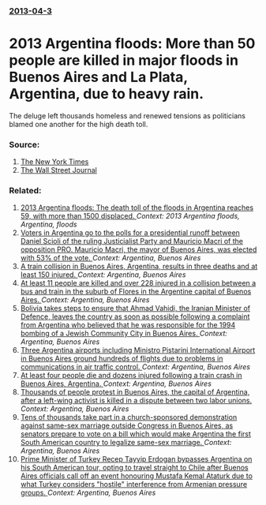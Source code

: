 ### [2013-04-3](/news/2013/04/3/index.md)

# 2013 Argentina floods: More than 50 people are killed in major floods in Buenos Aires and La Plata, Argentina, due to heavy rain. 

The deluge left thousands homeless and renewed tensions as politicians blamed one another for the high death toll.


### Source:

1. [The New York Times](http://www.nytimes.com/2013/04/04/world/americas/record-flooding-kills-dozens-in-Argentina.html)
2. [The Wall Street Journal](http://online.wsj.com/article/SB10001424127887324600704578400592340888724.html)

### Related:

1. [2013 Argentina floods: The death toll of the floods in Argentina reaches 59, with more than 1500 displaced. ](/news/2013/04/4/2013-argentina-floods-the-death-toll-of-the-floods-in-argentina-reaches-59-with-more-than-1500-displaced.md) _Context: 2013 Argentina floods, Argentina, floods_
2. [Voters in Argentina go to the polls for a presidential runoff between Daniel Scioli of the ruling Justicialist Party and Mauricio Macri of the opposition PRO.  Mauricio Macri, the mayor of Buenos Aires, was elected with 53% of the vote. ](/news/2015/11/22/voters-in-argentina-go-to-the-polls-for-a-presidential-runoff-between-daniel-scioli-of-the-ruling-justicialist-party-and-mauricio-macri-of-t.md) _Context: Argentina, Buenos Aires_
3. [A train collision in Buenos Aires, Argentina, results in three deaths and at least 150 injured. ](/news/2013/06/13/a-train-collision-in-buenos-aires-argentina-results-in-three-deaths-and-at-least-150-injured.md) _Context: Argentina, Buenos Aires_
4. [At least 11 people are killed and over 228 injured in a collision between a bus and train in the suburb of Flores in the Argentine capital of Buenos Aires. ](/news/2011/09/13/at-least-11-people-are-killed-and-over-228-injured-in-a-collision-between-a-bus-and-train-in-the-suburb-of-flores-in-the-argentine-capital-o.md) _Context: Argentina, Buenos Aires_
5. [Bolivia takes steps to ensure that Ahmad Vahidi, the Iranian Minister of Defence, leaves the country as soon as possible following a complaint from Argentina who believed that he was responsible for the 1994 bombing of a Jewish Community City in Buenos Aires. ](/news/2011/05/31/bolivia-takes-steps-to-ensure-that-ahmad-vahidi-the-iranian-minister-of-defence-leaves-the-country-as-soon-as-possible-following-a-complai.md) _Context: Argentina, Buenos Aires_
6. [Three Argentina airports including Ministro Pistarini International Airport in Buenos Aires ground hundreds of flights due to problems in communications in air traffic control. ](/news/2011/03/21/three-argentina-airports-including-ministro-pistarini-international-airport-in-buenos-aires-ground-hundreds-of-flights-due-to-problems-in-co.md) _Context: Argentina, Buenos Aires_
7. [At least four people die and dozens injured following a train crash in Buenos Aires, Argentina. ](/news/2011/02/16/at-least-four-people-die-and-dozens-injured-following-a-train-crash-in-buenos-aires-argentina.md) _Context: Argentina, Buenos Aires_
8. [Thousands of people protest in Buenos Aires, the capital of Argentina, after a left-wing activist is killed in a dispute between two labor unions. ](/news/2010/10/21/thousands-of-people-protest-in-buenos-aires-the-capital-of-argentina-after-a-left-wing-activist-is-killed-in-a-dispute-between-two-labor-u.md) _Context: Argentina, Buenos Aires_
9. [Tens of thousands take part in a church-sponsored demonstration against same-sex marriage outside Congress in Buenos Aires, as senators prepare to vote on a bill which would make Argentina the first South American country to legalize same-sex marriage. ](/news/2010/07/14/tens-of-thousands-take-part-in-a-church-sponsored-demonstration-against-same-sex-marriage-outside-congress-in-buenos-aires-as-senators-prep.md) _Context: Argentina, Buenos Aires_
10. [Prime Minister of Turkey Recep Tayyip Erdogan bypasses Argentina on his South American tour, opting to travel straight to Chile after Buenos Aires officials call off an event honouring Mustafa Kemal Ataturk due to what Turkey considers "hostile" interference from Armenian pressure groups. ](/news/2010/05/30/prime-minister-of-turkey-recep-tayyip-erdoaan-bypasses-argentina-on-his-south-american-tour-opting-to-travel-straight-to-chile-after-bueno.md) _Context: Argentina, Buenos Aires_

